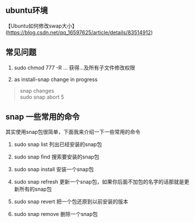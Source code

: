 ## ubuntu环境
【Ubuntu如何修改swap大小】(https://blog.csdn.net/qq_16597625/article/details/83514912)
## 常见问题
1. sudo chmod 777 -R ... 获得...及所有子文件修改权限

1. as install-snap change in progress
> snap changes \
> sudo snap abort 5

## snap 一些常用的命令

其实使用snap包很简单，下面我来介绍一下一些常用的命令

1. sudo snap list
列出已经安装的snap包

2. sudo snap find <text to search>
搜索要安装的snap包

3. sudo snap install <snap name>
安装一个snap包

4. sudo snap refresh <snap name>
更新一个snap包，如果你后面不加包的名字的话那就是更新所有的snap包

4. sudo snap revert <snap name>
把一个包还原到以前安装的版本

6. sudo snap remove <snap name>
删除一个snap包
